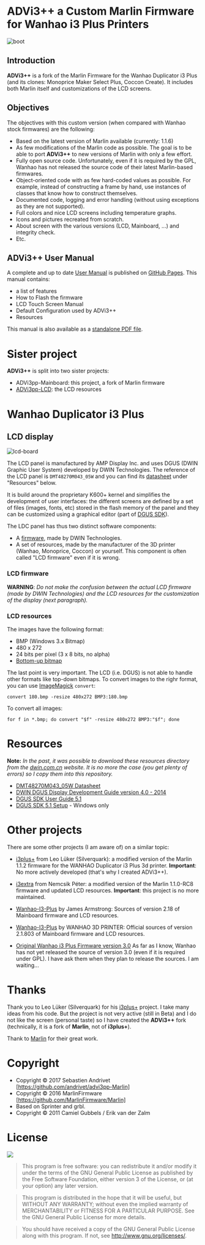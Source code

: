 # ADVi3++ a Custom Marlin Firmware for Wanhao i3 Plus Printers

![boot](https://user-images.githubusercontent.com/981049/31636347-6151d4b2-b2ca-11e7-80d4-777faaa8f9a3.gif)

## Introduction

**ADVi3++** is a fork of the Marlin Firmware for the Wanhao Duplicator i3 Plus (and its clones: Monoprice Maker Select Plus, Coccon Create). It includes both Marlin itself and customizations of the LCD screens.

## Objectives

The objectives with this custom version (when compared with Wanhao stock firmwares) are the following:

* Based on the latest version of Marlin available (currently: 1.1.6)
* As few modifications of the Marlin code as possible. The goal is to be able to port **ADVi3++** to new versions of Marlin with only a few effort.
* Fully open source code. Unfortunately, even if it is required by the GPL, Wanhao has not released the source code of their latest Marlin-based firmwares.
* Object-oriented code with as few hard-coded values as possible. For example, instead of constructing a frame by hand, use instances of classes that know how to construct themselves.
* Documented code, logging and error handling (without using exceptions as they are not supported).
* Full colors and nice LCD screens including temperature graphs.
* Icons and pictures recreated from scratch.
* About screen with the various versions (LCD, Mainboard, ...) and integrity check.
* Etc.

## ADVi3++ User Manual

A complete and up to date [User Manual](https://andrivet.github.io/ADVi3pp-User-Manual/) is published on [GitHub Pages](https://andrivet.github.io/ADVi3pp-User-Manual/). This manual contains:

* a list of features
* How to Flash the firmware
* LCD Touch Screen Manual
* Default Configuration used by ADVi3++
* Resources 

This manual is also available as a [standalone PDF file](https://github.com/andrivet/ADVi3pp-User-Manual/blob/master/ADVi3%2B%2B%20User%20Manual.pdf).

# Sister project

**ADVi3++** is split into two sister projects:

* ADVi3pp-Mainboard: this project, a fork of Marlin firmware
* [ADVi3pp-LCD](https://github.com/andrivet/ADVi3pp-LCD): the LCD resources

# Wanhao Duplicator i3 Plus

## LCD display

![lcd-board](https://user-images.githubusercontent.com/981049/31936387-bc21d81e-b8b1-11e7-9635-783c5854a6a4.jpg)

The LCD panel is manufactured by AMP Display Inc. and uses DGUS (DWIN Graphic User System) developed by DWIN Technologies. The reference of the LCD panel is `DMT48270M043_05W` and you can find its [datasheet](https://github.com/andrivet/ADVi3pp-LCD/blob/master/Resources/DMT48270M043_05W_DATASHEET.pdf) under "Resources" below.

It is build around the proprietary K600+ kernel and simplifies the development of user interfaces: the different screens are defined by a set of files (images, fonts, etc) stored in the flash memory of the panel and they can be customized using a graphical editor (part of [DGUS SDK](https://github.com/andrivet/ADVi3pp-LCD/blob/master/Resources/DGUS_Setup_5.1.zip)).

The LDC panel has thus two distinct software components:

- A [firmware](https://en.wikipedia.org/wiki/Firmware), made by DWIN Technologies.
- A set of resources, made by the manufacturer of the 3D printer (Wanhao, Monoprice, Coccon) or yourself. This component is often called "LCD firmware" even if it is wrong.

### LCD firmware

**WARNING**: *Do not make the confusion between the actual LCD firmware (made by DWIN Technologies) and the LCD resources for the customization of the display (next paragraph).*

### LCD resources

The images have the following format:

- BMP (Windows 3.x Bitmap)
- 480 x 272
- 24 bits per pixel (3 x 8 bits, no alpha)
- [Bottom-up bitmap](https://msdn.microsoft.com/en-us/library/windows/desktop/dd407212(v=vs.85).aspx)

The last point is very important. The LCD (i.e. DGUS) is not able to handle other formats like top-down bitmaps. To convert images to the righr format, you can use [ImageMagick](https://www.imagemagick.org/) `convert`:

```
convert 180.bmp -resize 480x272 BMP3:180.bmp
```

To convert all images:

```
for f in *.bmp; do convert "$f" -resize 480x272 BMP3:"$f"; done
```
# Resources

**Note:** *In the past, it was possible to download these resources directory from the [dwin.com.cn](http://dwin.com.cn) website. It is no more the case (you get plenty of errors) so I copy them into this repository.*

- [DMT48270M043_05W Datasheet](https://github.com/andrivet/ADVi3pp-LCD/blob/master/Resources/DMT48270M043_05W_DATASHEET.pdf)
- [DWIN DGUS Display Development Guide version 4.0 - 2014](https://github.com/andrivet/ADVi3pp-LCD/blob/master/Resources/DWIN%20DGUS%20DEV%20GUIDE_V40_2014.pdf)
- [DGUS SDK User Guide 5.1](https://github.com/andrivet/ADVi3pp-LCD/blob/master/Resources/DGUSV5.10.pdf)
- [DGUS SDK 5.1 Setup](https://github.com/andrivet/ADVi3pp-LCD/blob/master/Resources/DGUS_Setup_5.1.zip) - Windows only

# Other projects

There are some other projects (I am aware of) on a similar topic:

- [i3plus+](https://github.com/Silverquark/i3PlusPlus) from Leo Lüker (Silverquark): a modified version of the Marlin 1.1.2 firmware for the WANHAO Duplicator i3 Plus 3d printer. **Important**: No more actively developed (that's why I created ADVi3++).

- [i3extra](https://github.com/nepeee/i3Extra) from Nemcsik Péter: a modified version of the Marlin 1.1.0-RC8 firmware and updated LCD resources. **Important**: this project is no more maintained.

- [Wanhao-I3-Plus](https://github.com/jamesarm97/Wanhao-I3-Plus) by James Armstrong: Sources of version 2.18 of Mainboard firmware and LCD resources.

- [Wanhao-I3-Plus](https://github.com/garychen99/Duplicator-i3-plus) by WANHAO 3D PRINTER: Official sources of version 2.1.803 of Mainboard firmware and LCD resources.

- [Original Wanhao i3 Plus Firmware version 3.0](http://www.wanhao3dprinter.com/FAQ/ShowArticle.asp?ArticleID=79) As far as I know, Wanhao has not yet released the source of version 3.0 (even if it is required under GPL). I have ask them when they plan to release the sources. I am waiting...

# Thanks

Thank you to Leo Lüker (Silverquark) for his [i3plus+](https://github.com/Silverquark/i3PlusPlus) project. I take many ideas from his code. But the project is not very active (still in Beta) and I do not like the screen (personal taste) so I have created the **ADVi3++** fork (technically, it is a fork of **Marlin**, not of **i3plus+**).

Thank to [Marlin](http://marlinfw.org) for their great work.

# Copyright

* Copyright &copy; 2017 Sebastien Andrivet [https://github.com/andrivet/advi3pp-Marlin]
* Copyright &copy; 2016 MarlinFirmware [https://github.com/MarlinFirmware/Marlin]
* Based on Sprinter and grbl.
* Copyright &copy; 2011 Camiel Gubbels / Erik van der Zalm

# License

![](https://www.gnu.org/graphics/gplv3-127x51.png)

> This program is free software: you can redistribute it and/or modify it under the terms of the GNU General Public License as published by the Free Software Foundation, either version 3 of the License, or (at your option) any later version.

> This program is distributed in the hope that it will be useful, but WITHOUT ANY WARRANTY; without even the implied warranty of MERCHANTABILITY or FITNESS FOR A PARTICULAR PURPOSE.  See the GNU General Public License for more details.

> You should have received a copy of the GNU General Public License along with this program. If not, see <http://www.gnu.org/licenses/>.

